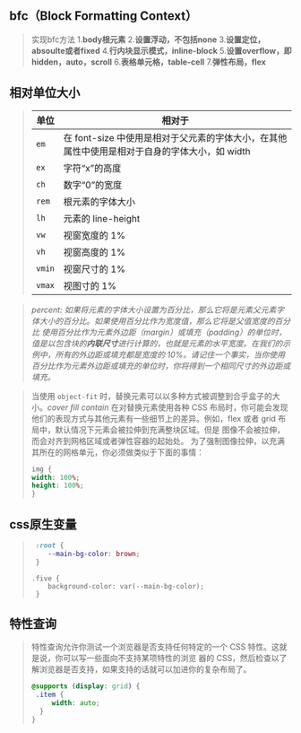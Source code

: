 ## bfc（**Block Formatting Context**）
> 实现bfc方法
> 1.**body根元素**
> 2.**设置浮动，不包括none**
> 3.**设置定位，absoulte或者fixed**
> 4.**行内块显示模式，inline-block**
> 5.**设置overflow，即hidden，auto，scroll**
> 6.**表格单元格，table-cell**
> 7.**弹性布局，flex**

## 相对单位大小
> |单位|相对于|
> |---|---|
> |`em`|在 font-size 中使用是相对于父元素的字体大小，在其他属性中使用是相对于自身的字体大小，如 width|
> |`ex`|字符“x”的高度|
> |`ch`|数字“0”的宽度|
> |`rem`|根元素的字体大小|
> |`lh`|元素的 line-height|
> |`vw`|视窗宽度的 1%|
> |`vh`|视窗高度的 1%|
> |`vmin`|视窗尺寸的 1%|
> |`vmax`|视图寸的 1%||

> *percent: 如果将元素的字体大小设置为百分比，那么它将是元素父元素字体大小的百分比。如果使用百分比作为宽度值，那么它将是父值宽度的百分比*
> *使用百分比作为元素外边距（margin）或填充（padding）的单位时，值是以包含块的**内联尺寸**进行计算的，也就是元素的水平宽度。在我们的示例中，所有的外边距或填充都是宽度的 10%。请记住一个事实，当你使用百分比作为元素外边距或填充的单位时，你将得到一个相同尺寸的外边距或填充。*

> 当使用 `object-fit` 时，替换元素可以以多种方式被调整到合乎盒子的大小。*cover fill contain*
> 在对替换元素使用各种 CSS 布局时，你可能会发现他们的表现方式与其他元素有一些细节上的差异。例如，flex 或者 grid 布局中，默认情况下元素会被拉伸到充满整块区域。但是
 图像不会被拉伸，而会对齐到网格区域或者弹性容器的起始处。
>  为了强制图像拉伸，以充满其所在的网格单元，你必须做类似于下面的事情：
>  ``` css
> img {
>  width: 100%;
>  height: 100%;
>}
>  ```

## css原生变量
> ```  css
>  :root {
>     --main-bg-color: brown;
>  }
>  ```
>  ```
>  .five {
>      background-color: var(--main-bg-color);
>   }
>  ```

## 特性查询
> 特性查询允许你测试一个浏览器是否支持任何特定的一个 CSS 特性。这就是说，你可以写一些面向不支持某项特性的浏览  器的 CSS，然后检查以了解浏览器是否支持，如果支持的话就可以加进你的复杂布局了。
> ``` css
> @supports (display: grid) {
>  .item {
>      width: auto;
>   }
> }
> ```
<!--stackedit_data:
eyJoaXN0b3J5IjpbMTcyODY1ODgyOSwtMTQzMTA2MDAxMywzND
U3Njk2MzcsLTY0OTQxOTA1Myw1NDQwNTc4NTMsMTM0MzE0NzE5
NSwtMTU3OTI3ODQxNywxMjU5NTM2NzVdfQ==
-->